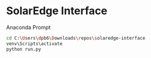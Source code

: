 # SolarEdge Interface

Anaconda Prompt
```bash
cd C:\Users\dpb6\Downloads\repos\solaredge-interface
venv\Scripts\activate
python run.py
```